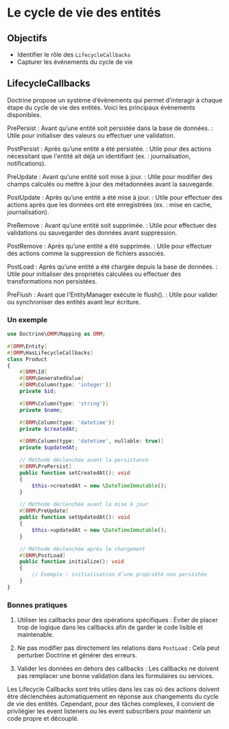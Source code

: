 # Le cycle de vie des entités

## Objectifs

- Identifier le rôle des `LifecycleCallbacks`
- Capturer les événements du cycle de vie

## LifecycleCallbacks

Doctrine propose un système d’évènements qui permet d’interagir à chaque étape du cycle de vie des entités. Voici les principaux évènements disponibles.

PrePersist 
: Avant qu’une entité soit persistée dans la base de données.
: Utile pour initialiser des valeurs ou effectuer une validation.

PostPersist 
: Après qu’une entité a été persistée.
: Utile pour des actions nécessitant que l'entité ait déjà un identifiant (ex. : journalisation, notifications).

PreUpdate 
: Avant qu’une entité soit mise à jour.
: Utile pour modifier des champs calculés ou mettre à jour des métadonnées avant la sauvegarde.

PostUpdate 
: Après qu’une entité a été mise à jour.
: Utile pour effectuer des actions après que les données ont été enregistrées (ex. : mise en cache, journalisation).

PreRemove 
: Avant qu’une entité soit supprimée.
: Utile pour effectuer des validations ou sauvegarder des données avant suppression.

PostRemove 
: Après qu’une entité a été supprimée.
: Utile pour effectuer des actions comme la suppression de fichiers associés.

PostLoad 
: Après qu’une entité a été chargée depuis la base de données.
: Utile pour initialiser des propriétés calculées ou effectuer des transformations non persistées.

PreFlush
: Avant que l'EntityManager exécute le flush().
: Utile pour valider ou synchroniser des entités avant leur écriture.

### Un exemple

```php
use Doctrine\ORM\Mapping as ORM;

#[ORM\Entity]
#[ORM\HasLifecycleCallbacks]
class Product
{
    #[ORM\Id]
    #[ORM\GeneratedValue]
    #[ORM\Column(type: 'integer')]
    private $id;

    #[ORM\Column(type: 'string')]
    private $name;

    #[ORM\Column(type: 'datetime')]
    private $createdAt;

    #[ORM\Column(type: 'datetime', nullable: true)]
    private $updatedAt;

    // Méthode déclenchée avant la persistance
    #[ORM\PrePersist]
    public function setCreatedAt(): void
    {
        $this->createdAt = new \DateTimeImmutable();
    }

    // Méthode déclenchée avant la mise à jour
    #[ORM\PreUpdate]
    public function setUpdatedAt(): void
    {
        $this->updatedAt = new \DateTimeImmutable();
    }

    // Méthode déclenchée après le chargement
    #[ORM\PostLoad]
    public function initialize(): void
    {
        // Exemple : initialisation d’une propriété non persistée
    }
}
```

### Bonnes pratiques

1. Utiliser les callbacks pour des opérations spécifiques : Éviter de placer trop de logique dans les callbacks afin de garder le code lisible et maintenable.

2. Ne pas modifier pas directement les relations dans `PostLoad` : Cela peut perturber Doctrine et générer des erreurs.

3. Valider les données en dehors des callbacks : Les callbacks ne doivent pas remplacer une bonne validation dans les formulaires ou services.


Les Lifecycle Callbacks sont très utiles dans les cas où des actions doivent être déclenchées automatiquement en réponse aux changements du cycle de vie des entités. Cependant, pour des tâches complexes, il convient de privilégier les event listeners ou les event subscribers pour maintenir un code propre et découplé.

